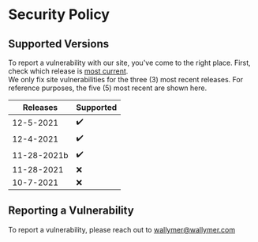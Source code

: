 # Security Policy

## Supported Versions
To report a vulnerability with our site, you've come to the right place. First, check which release is [most current](https://github.com/Wallymer/unicorndocs/releases).  
We only fix site vulnerabilities for the three (3) most recent releases. For reference purposes, the five (5) most recent are shown here.

| Releases | Supported          |
| ------- | ------------------ |
| 12-5-2021 | :heavy_check_mark: |
| 12-4-2021 | :heavy_check_mark: |
| 11-28-2021b | :heavy_check_mark: |
| 11-28-2021 | :x: |
| 10-7-2021 | :x: |
## Reporting a Vulnerability

To report a vulnerability, please reach out to [wallymer@wallymer.com](mailto:wallymer@wallymer.com)
